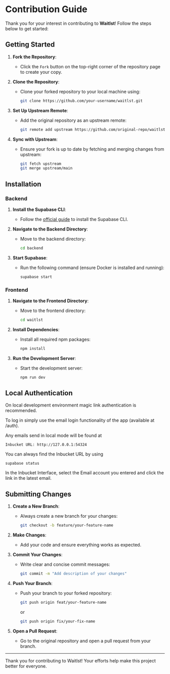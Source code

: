 # Contribution Guide

Thank you for your interest in contributing to **Waitlst**! Follow the steps below to get started:

## Getting Started

1. **Fork the Repository**:
   - Click the `Fork` button on the top-right corner of the repository page to create your copy.

2. **Clone the Repository**:
   - Clone your forked repository to your local machine using:
     ```bash
     git clone https://github.com/your-username/waitlst.git
     ```

3. **Set Up Upstream Remote**:
   - Add the original repository as an upstream remote:
     ```bash
     git remote add upstream https://github.com/original-repo/waitlst.git
     ```

4. **Sync with Upstream**:
   - Ensure your fork is up to date by fetching and merging changes from upstream:
     ```bash
     git fetch upstream
     git merge upstream/main
     ```

## Installation

### Backend

1. **Install the Supabase CLI**:
   - Follow the [official guide](https://supabase.com/docs/guides/cli) to install the Supabase CLI.

2. **Navigate to the Backend Directory**:
   - Move to the backend directory:
     ```bash
     cd backend
     ```

3. **Start Supabase**:
   - Run the following command (ensure Docker is installed and running):
     ```bash
     supabase start
     ```

### Frontend

1. **Navigate to the Frontend Directory**:
   - Move to the frontend directory:
     ```bash
     cd waitlst
     ```

2. **Install Dependencies**:
   - Install all required npm packages:
     ```bash
     npm install
     ```

3. **Run the Development Server**:
   - Start the development server:
     ```bash
     npm run dev
     ```

## Local Authentication

On local development environment magic link authentication is recommended.

To log in simply use the email login functionality of the app (available at /auth).

Any emails send in local mode will be found at
```
Inbucket URL: http://127.0.0.1:54324
```

You can always find the Inbucket URL by using
```
supabase status
```

In the Inbucket Interface, select the Email account you entered and click the link in the latest email.

## Submitting Changes

1. **Create a New Branch**:
   - Always create a new branch for your changes:
     ```bash
     git checkout -b feature/your-feature-name
     ```

2. **Make Changes**:
   - Add your code and ensure everything works as expected.

3. **Commit Your Changes**:
   - Write clear and concise commit messages:
     ```bash
     git commit -m "Add description of your changes"
     ```

4. **Push Your Branch**:
   - Push your branch to your forked repository:
     ```bash
     git push origin feat/your-feature-name
     ```
     or
     ```bash
     git push origin fix/your-fix-name
     ``` 

5. **Open a Pull Request**:
   - Go to the original repository and open a pull request from your branch.

---

Thank you for contributing to Waitlst! Your efforts help make this project better for everyone.

